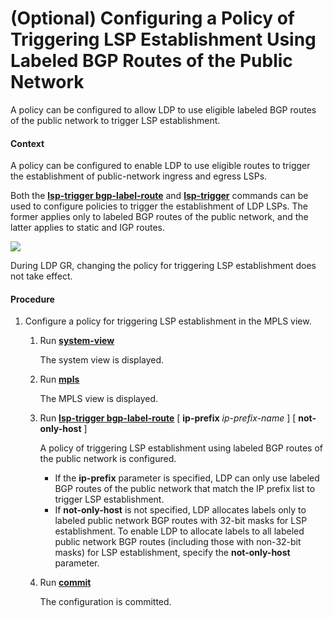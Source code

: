 (Optional) Configuring a Policy of Triggering LSP Establishment Using Labeled BGP Routes of the Public Network
==============================================================================================================

A policy can be configured to allow LDP to use eligible labeled BGP routes of the public network to trigger LSP establishment.

#### Context

A policy can be configured to enable LDP to use eligible routes to trigger the establishment of public-network ingress and egress LSPs.

Both the [**lsp-trigger bgp-label-route**](cmdqueryname=lsp-trigger+bgp-label-route) and [**lsp-trigger**](cmdqueryname=lsp-trigger) commands can be used to configure policies to trigger the establishment of LDP LSPs. The former applies only to labeled BGP routes of the public network, and the latter applies to static and IGP routes.

![](../../../../public_sys-resources/note_3.0-en-us.png) 

During LDP GR, changing the policy for triggering LSP establishment does not take effect.



#### Procedure

1. Configure a policy for triggering LSP establishment in the MPLS view.
   1. Run [**system-view**](cmdqueryname=system-view)
      
      
      
      The system view is displayed.
   2. Run [**mpls**](cmdqueryname=mpls)
      
      
      
      The MPLS view is displayed.
   3. Run [**lsp-trigger bgp-label-route**](cmdqueryname=lsp-trigger+bgp-label-route+ip-prefix+not-only-host) [ **ip-prefix** *ip-prefix-name* ] [ **not-only-host** ]
      
      
      
      A policy of triggering LSP establishment using labeled BGP routes of the public network is configured.
      
      
      
      * If the **ip-prefix** parameter is specified, LDP can only use labeled BGP routes of the public network that match the IP prefix list to trigger LSP establishment.
      * If **not-only-host** is not specified, LDP allocates labels only to labeled public network BGP routes with 32-bit masks for LSP establishment. To enable LDP to allocate labels to all labeled public network BGP routes (including those with non-32-bit masks) for LSP establishment, specify the **not-only-host** parameter.
   4. Run [**commit**](cmdqueryname=commit)
      
      
      
      The configuration is committed.